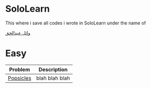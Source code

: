 # SoloLearn
This where i save all codes i wrote in SoloLearn under the name of

[وائل عبدالحق](https://www.sololearn.com/Profile/7286114/)


# Easy
Problem | Description
---- | ----
[Popsicles](/popsicles/readme.md) | blah blah blah
